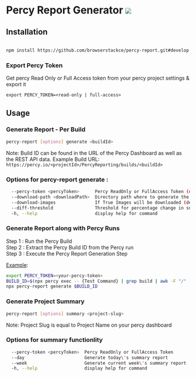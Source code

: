 # Percy Report Generator <img src="https://files.readme.io/369dd84-logo-dark-icon-32.svg" >


## Installation

```sh

npm install https://github.com/browserstackce/percy-report.git#develop -g

```

<h3> Export Percy Token </h3>
Get percy Read Only or Full Access token from your percy project settings & export it

```
export PERCY_TOKEN=<read-only | full-access>
```


## Usage

<h3>Generate Report - Per Build</h3>

```sh
percy-report [options] generate <buildId>
```
Note: Build ID can be found in the URL of the Percy Dashboard as well as the REST API data.
Example Build URL: `https://percy.io/<projectId>/PercyReporting/builds/<buildId>`

<h3>Options for percy-report generate :</h3>

```sh
  --percy-token <percyToken>      Percy ReadOnly or FullAccess Token (default: PERCY_TOKEN Environment Variable)
  --download-path <downloadPath>  Directory path where to generate the report (default: "./Report")
  --download-images               If True Images will be downloaded (default: false)
  --diff-threshold                Threshold for percentage change in snapshots (default : 1)
  -h, --help                      display help for command
```

<h3>Generate Report along with Percy Runs</h3>

Step 1 : Run the Percy Build<br>
Step 2 : Extract the Percy Build ID from the Percy run<br>
Step 3 : Execute the Percy Report Generation Step<br>

[Example](/example/percy.sh):
```sh
export PERCY_TOKEN=<your-percy-token>
BUILD_ID=$(npx percy exec -- {Test Command} | grep build | awk -F "/" '{print $NF}')
npx percy-report generate $BUILD_ID
```

<h3>Generate Project Summary</h3>

```sh
percy-report [options] summary <project-slug>
```

Note: Project Slug is equal to Project Name on your percy dashboard

<h3>Options for summary functionlity</h3>

```sh
  --percy-token <percyToken>  Percy ReadOnly or FullAccess Token
  --day                       Generate today\'s summary report
  --week                      Generate current week\'s summary report
  -h, --help                  display help for command
```
